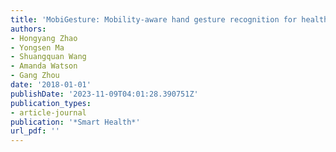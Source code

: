 ```yaml
---
title: 'MobiGesture: Mobility-aware hand gesture recognition for healthcare'
authors:
- Hongyang Zhao
- Yongsen Ma
- Shuangquan Wang
- Amanda Watson
- Gang Zhou
date: '2018-01-01'
publishDate: '2023-11-09T04:01:28.390751Z'
publication_types:
- article-journal
publication: '*Smart Health*'
url_pdf: '' 
---
```

